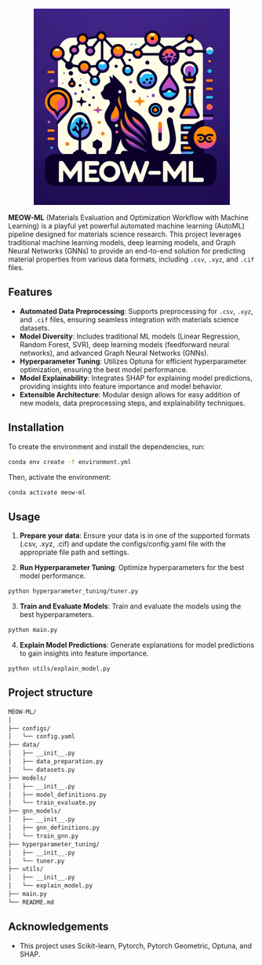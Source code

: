 <!-- Include logo -->
<p align="center">
<img src="https://github.com/hieuadoan/MEOW-ML/blob/main/MEOW-ML.png" alt="Project Logo" width="400"/>
</p>

**MEOW-ML** (Materials Evaluation and Optimization Workflow with Machine Learning) is a playful yet powerful automated machine learning (AutoML) pipeline designed for materials science research. This project leverages traditional machine learning models, deep learning models, and Graph Neural Networks (GNNs) to provide an end-to-end solution for predicting material properties from various data formats, including `.csv`, `.xyz`, and `.cif` files.

## Features

- **Automated Data Preprocessing**: Supports preprocessing for `.csv`, `.xyz`, and `.cif` files, ensuring seamless integration with materials science datasets.
- **Model Diversity**: Includes traditional ML models (Linear Regression, Random Forest, SVR), deep learning models (feedforward neural networks), and advanced Graph Neural Networks (GNNs).
- **Hyperparameter Tuning**: Utilizes Optuna for efficient hyperparameter optimization, ensuring the best model performance.
- **Model Explainability**: Integrates SHAP for explaining model predictions, providing insights into feature importance and model behavior.
- **Extensible Architecture**: Modular design allows for easy addition of new models, data preprocessing steps, and explainability techniques.

## Installation

To create the environment and install the dependencies, run:

```sh
conda env create -f environment.yml
```

Then, activate the environment:

```sh
conda activate meow-ml
```

## Usage
1. **Prepare your data**: Ensure your data is in one of the supported formats (.csv, .xyz, .cif) and update the configs/config.yaml file with the appropriate file path and settings.

2. **Run Hyperparameter Tuning**: Optimize hyperparameters for the best model performance.

```sh
python hyperparameter_tuning/tuner.py
```

3. **Train and Evaluate Models**: Train and evaluate the models using the best hyperparameters.

```sh
python main.py
```

4. **Explain Model Predictions**: Generate explanations for model predictions to gain insights into feature importance.

```
python utils/explain_model.py
```

## Project structure
```sh
MEOW-ML/
│
├── configs/
│   └── config.yaml
├── data/
│   ├── __init__.py
│   ├── data_preparation.py
│   └── datasets.py
├── models/
│   ├── __init__.py
│   ├── model_definitions.py
│   └── train_evaluate.py
├── gnn_models/
│   ├── __init__.py
│   ├── gnn_definitions.py
│   └── train_gnn.py
├── hyperparameter_tuning/
│   ├── __init__.py
│   └── tuner.py
├── utils/
│   ├── __init__.py
│   └── explain_model.py
├── main.py
└── README.md
```

## Acknowledgements
- This project uses Scikit-learn, Pytorch, Pytorch Geometric, Optuna, and SHAP.
